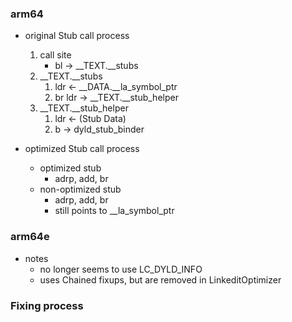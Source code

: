### arm64
* original Stub call process
	1. call site
		* bl -> __TEXT.__stubs
	2. __TEXT.__stubs
		1. ldr <- __DATA.__la_symbol_ptr
		2. br ldr -> __TEXT.__stub_helper
	3. __TEXT.__stub_helper
		1. ldr <- (Stub Data)
		2. b -> dyld_stub_binder

* optimized Stub call process
	* optimized stub
		* adrp, add, br
	* non-optimized stub
		* adrp, add, br
		* still points to __la_symbol_ptr

### arm64e
* notes
	* no longer seems to use LC_DYLD_INFO
	* uses Chained fixups, but are removed in LinkeditOptimizer

### Fixing process